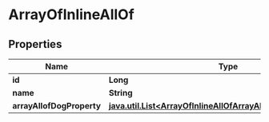 

# ArrayOfInlineAllOf


## Properties

| Name | Type | Description | Notes |
|------------ | ------------- | ------------- | -------------|
|**id** | **Long** |  |  [optional] |
|**name** | **String** |  |  |
|**arrayAllofDogProperty** | [**java.util.List&lt;ArrayOfInlineAllOfArrayAllofDogPropertyInner&gt;**](ArrayOfInlineAllOfArrayAllofDogPropertyInner.md) |  |  [optional] |



